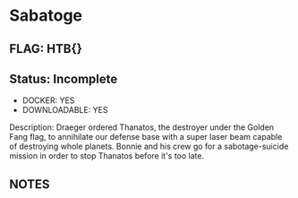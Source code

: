 # Sabatoge

## FLAG: HTB{}

## Status: Incomplete

+ DOCKER: YES
+ DOWNLOADABLE: YES

Description: Draeger ordered Thanatos, the destroyer under the Golden Fang flag, to annihilate our defense base with a super laser beam capable of destroying whole planets. Bonnie and his crew go for a sabotage-suicide mission in order to stop Thanatos before it's too late.

## NOTES
